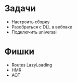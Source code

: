 # Задачи
- Настроить сборку
- Разобраться с DLL в вебпаке
- Подключить universal


# Фишки
- Routes LazyLoading
- HMR
- AOT
